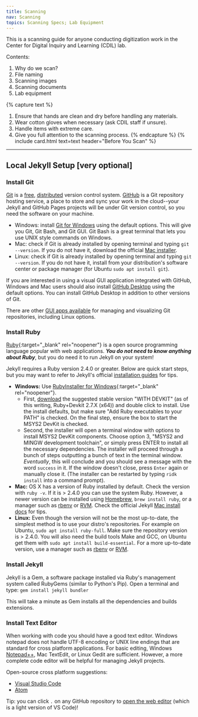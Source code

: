 ```yaml
---
title: Scanning
nav: Scanning
topics: Scanning Specs; Lab Equipment
---
```


This is a scanning guide for anyone conducting digitization work in the Center for Digital Inquiry and Learning (CDIL) lab.

Contents:

1. Why do we scan?
2. File naming
3. Scanning images
4. Scanning documents
5. Lab equipment

{% capture text %}
1. Ensure that hands are clean and dry before handling any materials.
2. Wear cotton gloves when necessary (ask CDIL staff if unsure).
3. Handle items with extreme care.
4. Give you full attention to the scanning process.
{% endcapture %}
{% include card.html text=text header="Before You Scan" %}

<!-- turn the above setup overview card into a "Before You Scan" card -->

-------------

## Local Jekyll Setup [very optional]

### Install Git

[Git](https://git-scm.com/) is a [free](https://www.gnu.org/philosophy/free-sw.en.html), [distributed](https://en.wikipedia.org/wiki/Distributed_version_control) version control system. [GitHub](https://github.com/) is a Git repository hosting service, a place to store and sync your work in the cloud--your Jekyll and GitHub Pages projects will be under Git version control, so you need the software on your machine. 

- Windows: install [Git for Windows](https://git-for-windows.github.io/) using the default options. This will give you Git, Git Bash, and Git GUI. Git Bash is a great terminal that lets you use UNIX style commands on Windows.
- Mac: check if Git is already installed by opening terminal and typing `git --version`. If you do not have it, download the official [Mac installer](https://git-scm.com/downloads).
- Linux: check if Git is already installed by opening terminal and typing `git --version`. If you do not have it, install from your distribution's software center or package manager (for Ubuntu `sudo apt install git`).

If you are interested in using a visual GUI application integrated with GitHub, Windows and Mac users should also install [GitHub Desktop](https://desktop.github.com/) using the default options.
You can install GitHub Desktop in addition to other versions of Git.

There are other [GUI apps available](https://git-scm.com/downloads/guis) for managing and visualizing Git repositories, including Linux options.

### Install Ruby

[Ruby](https://www.ruby-lang.org/en/){:target="_blank" rel="noopener"} is a open source programming language popular with web applications.
**_You do not need to know anything about Ruby_**, but you do need it to run Jekyll on your system!

Jekyll requires a Ruby version 2.4.0 or greater.
Below are quick start steps, but you may want to refer to Jekyll's official [installation guides](https://jekyllrb.com/docs/installation/) for tips.

- **Windows:** Use [RubyInstaller for Windows](https://rubyinstaller.org/){:target="_blank" rel="noopener"}.
    - First, [download](https://rubyinstaller.org/downloads/) the suggested stable version "WITH DEVKIT" (as of this writing, Ruby+Devkit 2.7.X (x64)) and double click to install. Use the install defaults, but make sure "Add Ruby executables to your PATH" is checked. On the final step, ensure the box to start the MSYS2 DevKit is checked.
    - Second, the installer will open a terminal window with options to install MSYS2 DevKit components. Choose option 3, "MSYS2 and MINGW development toolchain", or simply press ENTER to install all the necessary dependencies. The installer will proceed through a bunch of steps outputting a bunch of text in the terminal window. *Eventually*, this will conclude and you should see a message with the word `success` in it. If the window doesn't close, press `Enter` again or manually close it. (The installer can be restarted by typing `ridk install` into a command prompt).
- **Mac:** OS X has a version of Ruby installed by default. Check the version with `ruby -v`. If it is > 2.4.0 you can use the system Ruby. However, a newer version can be installed using [Homebrew](https://brew.sh/), `brew install ruby`, or a manager such as [rbenv](https://github.com/rbenv/rbenv) or [RVM](http://rvm.io/). Check the official Jekyll [Mac install docs](https://jekyllrb.com/docs/installation/#macOS) for tips.
- **Linux:** Even though the version will not be the most up-to-date, the simplest method is to use your distro's repositories. For example on Ubuntu, `sudo apt install ruby-full`. Make sure the repository version is > 2.4.0. You will also need the build tools Make and GCC, on Ubuntu get them with `sudo apt install build-essential`. For a more up-to-date version, use a manager such as  [rbenv](https://github.com/rbenv/rbenv) or [RVM](http://rvm.io/).

### Install Jekyll

Jekyll is a Gem, a software package installed via Ruby's management system called RubyGems (similar to Python's Pip). 
Open a terminal and type:
`gem install jekyll bundler`

This will take a minute as Gem installs all the dependencies and builds extensions. 

### Install Text Editor

When working with code you should have a good text editor.
Windows notepad does not handle UTF-8 encoding or UNIX line endings that are standard for cross platform applications. 
For basic editing, Windows [Notepad++](https://notepad-plus-plus.org/), Mac TextEdit, or Linux Gedit are sufficient.
However, a more complete code editor will be helpful for managing Jekyll projects.

Open-source cross platform suggestions:

- [Visual Studio Code](https://code.visualstudio.com/)
- [Atom](https://atom.io/)

Tip: you can click `.` on any GitHub repository to [open the web editor](https://docs.github.com/en/codespaces/the-githubdev-web-based-editor) (which is a light version of VS Code)!
